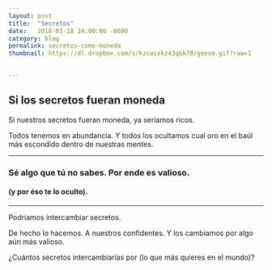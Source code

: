 ```yaml
---
layout: post
title:  "Secretos"
date:   2018-01-18 24:00:00 -0600
category: blog
permalink: secretos-como-moneda
thumbnail: https://dl.dropbox.com/s/kzcwsxkz43qbk78/geosm.gif?raw=1


---
```


<h2 class="fuente-fjalla-titulo">Si los secretos fueran moneda</h2>

Si nuestros secretos fueran moneda, ya seríamos ricos. 

Todos tenemos en abundancia. Y todos los ocultamos cual oro en el baúl más escondido dentro de nuestras mentes.

<hr>

### Sé algo que tú no sabes. Por ende es valioso.
<h4 class="text-right">(y por éso te lo oculto).</h4>

<hr>

Podríamos intercambiar secretos. 

De hecho lo hacemos. A nuestros confidentes. Y los cambiamos por algo aún más valioso.

¿Cuántos secretos intercambiarías por (lo que más quieres en el mundo)?

